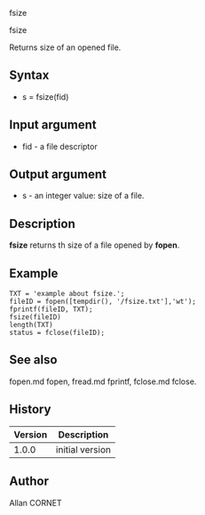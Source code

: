 



fsize


fsize

Returns size of an opened file.

## Syntax

- s = fsize(fid)

## Input argument

 - fid - a file descriptor

## Output argument

 - s - an integer value: size of a file.

## Description


  <p><b>fsize</b> returns th size of a file opened by <b>fopen</b>.</p>


## Example

```Nelson
TXT = 'example about fsize.';
fileID = fopen([tempdir(), '/fsize.txt'],'wt');
fprintf(fileID, TXT);
fsize(fileID)
length(TXT)
status = fclose(fileID);
```

## See also

fopen.md fopen, fread.md fprintf, fclose.md fclose.
## History

|Version|Description|
|------|------|
|1.0.0|initial version|


## Author

Allan CORNET



